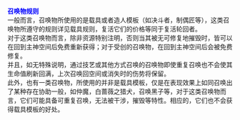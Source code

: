 <title>召唤物规则</title>
<meta name="GENERATOR" content="WinCHM">
<meta http-equiv="Content-Type" content="text/html; charset=gb2312">
<br><strong><span style="color: blue" class="bbc_color">召唤物规则</span></strong>
<br>一般而言，召唤物所使用的是载具或者造人模板（如决斗者，制偶匠等），这类召唤物所遵守的规则详见载具规则，复活它们的价格等同于复活轮回者。
<br>对于这类召唤物而言，除非资源特别注明，否则当其被无可修复地摧毁时，皆可以在回到主神空间后免费重新获得；对于受创的召唤物，在回到主神空间后会被免费修复。
<br>并且，如无特殊说明，通过技艺或其他方式召唤的召唤物即使重复召唤也不会使其生命值刷新回满，上次召唤回空间或消失时的伤势将保留。
<br>此外，也有一类召唤物，所使用的并非是载具模板，仅是在表现效果上如同召唤出了某种存在协助一般，如仲魔，白蔷薇之猎犬，召唤黑子等，对于这类召唤物而言，它们可能具备可重复召唤，无法被干涉，摧毁等特性。相应的，它们也不会获得载具模板的好处。